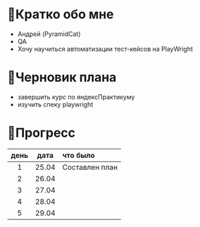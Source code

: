 # 🥐Кратко обо мне
- Андрей (PyramidCat)
- QA
- Хочу научиться автоматизации тест-кейсов на PlayWright

# 📝Черновик плана
- завершить курс по яндексПрактикуму
- изучить спеку playwright
# 📅Прогресс
| день | дата | что было |
|:----:|:----:|:---------|
|1     |25.04 |Составлен план|
|2     |26.04 |          |
|3     |27.04 |          |
|4     |28.04 |          |
|5     |29.04 |          |
